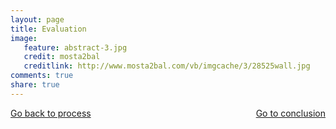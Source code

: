 ```yaml
---
layout: page 
title: Evaluation
image: 
   feature: abstract-3.jpg
   credit: mosta2bal
   creditlink: http://www.mosta2bal.com/vb/imgcache/3/28525wall.jpg
comments: true
share: true 
---
```












<div style="float: left"> 
<a href="{{ site.url }}/projects/healthcare/project-2/process-2/" class="btn">Go back to process</a>
</div>

<div style="float: right"> 
<a href="{{ site.url }}/projects/healthcare/project-2/conclusion-2/" class="btn">Go to conclusion</a>
